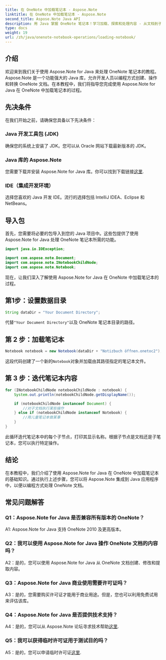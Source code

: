 ```yaml
---
title: 在 OneNote 中加载笔记本 - Aspose.Note
linktitle: 在 OneNote 中加载笔记本 - Aspose.Note
second_title: Aspose.Note Java API
description: 用 Java 掌握 OneNote 笔记本！学习加载、探索和处理内容 - 从文档到子笔记本。包含简单的步骤和代码！ #OneNote #Java #Aspose
type: docs
weight: 19
url: /zh/java/onenote-notebook-operations/loading-notebook/
---
```

## 介绍

欢迎来到我们关于使用 Aspose.Note for Java 来处理 OneNote 笔记本的教程。 Aspose.Note 是一个功能强大的 Java 库，允许开发人员以编程方式创建、操作和转换 OneNote 文档。在本教程中，我们将指导您完成使用 Aspose.Note for Java 在 OneNote 中加载笔记本的过程。

## 先决条件

在我们开始之前，请确保您具备以下先决条件：

### Java 开发工具包 (JDK)

确保您的系统上安装了 JDK。您可以从 Oracle 网站下载最新版本的 JDK。

### Java 库的 Aspose.Note

您需要下载并安装 Aspose.Note for Java 库。你可以找到下载链接[这里](https://releases.aspose.com/note/java/).

### IDE（集成开发环境）

选择您喜欢的 Java 开发 IDE。流行的选择包括 IntelliJ IDEA、Eclipse 和 NetBeans。

## 导入包

首先，您需要将必要的包导入到您的 Java 项目中。这些包提供了使用 Aspose.Note for Java 处理 OneNote 笔记本所需的功能。

```java
import java.io.IOException;

import com.aspose.note.Document;
import com.aspose.note.INotebookChildNode;
import com.aspose.note.Notebook;
```

现在，让我们深入了解使用 Aspose.Note for Java 在 OneNote 中加载笔记本的过程。

## 第1步：设置数据目录

```java
String dataDir = "Your Document Directory";
```

代替`"Your Document Directory"`以及 OneNote 笔记本目录的路径。

## 第 2 步：加载笔记本

```java
Notebook notebook = new Notebook(dataDir + "Notizbuch öffnen.onetoc2");
```

这段代码创建了一个新的`Notebook`对象并加载由其路径指定的笔记本文件。

## 第 3 步：迭代笔记本内容

```java
for (INotebookChildNode notebookChildNode : notebook) {
    System.out.println(notebookChildNode.getDisplayName());

    if (notebookChildNode instanceof Document) {
        //对子文档执行某些操作
    } else if (notebookChildNode instanceof Notebook) {
        //用儿童笔记本做某事
    }
}
```

此循环迭代笔记本中的每个子节点，打印其显示名称。根据子节点是文档还是子笔记本，您可以执行特定操作。

## 结论

在本教程中，我们介绍了使用 Aspose.Note for Java 在 OneNote 中加载笔记本的基础知识。通过执行上述步骤，您可以将 Aspose.Note 集成到 Java 应用程序中，以便以编程方式处理 OneNote 文档。

## 常见问题解答

### Q1：Aspose.Note for Java 是否兼容所有版本的 OneNote？

A1: Aspose.Note for Java 支持 OneNote 2010 及更高版本。

### Q2：我可以使用 Aspose.Note for Java 操作 OneNote 文档的内容吗？

A2：是的，您可以使用 Aspose.Note for Java 从 OneNote 文档创建、修改和提取内容。

### Q3：Aspose.Note for Java 商业使用需要许可证吗？

A3：是的，您需要购买许可证才能用于商业用途。但是，您也可以利用免费试用来评估该库。

### Q4：Aspose.Note for Java 是否提供技术支持？

 A4：是的，您可以从 Aspose.Note 论坛寻求技术帮助[这里](https://forum.aspose.com/c/note/28).

### Q5：我可以获得临时许可证用于测试目的吗？

 A5：是的，您可以申请临时许可证[这里](https://purchase.aspose.com/temporary-license/).